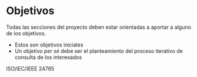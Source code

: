 # Objetivos

Todas las secciones del proyecto deben estar orientadas a aportar a alguno de los objetivos.

- Estos son objetivos iniciales
- Un objetivo _per sé_ debe ser el planteamiento del proceso iterativo de consulta de los interesados

ISO/IEC/IEEE 24765
